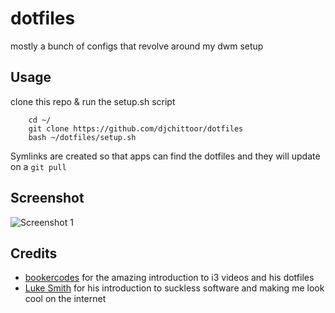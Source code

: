dotfiles
========

mostly a bunch of configs that revolve around my dwm setup


Usage
-----

clone this repo & run the setup.sh script

```
    cd ~/
    git clone https://github.com/djchittoor/dotfiles
    bash ~/dotfiles/setup.sh 
```

Symlinks are created so that apps can find the dotfiles and they will update on a ``git
pull``

Screenshot
-----------

![Screenshot 1](https://i.imgur.com/wCgwxgV.png)

Credits
--------
- [bookercodes](https://github.com/bookercodes) for the amazing introduction to i3 videos and his dotfiles
- [Luke Smith](https://github.com/Lukesmithxyz) for his introduction to suckless software and making me look cool on the internet
